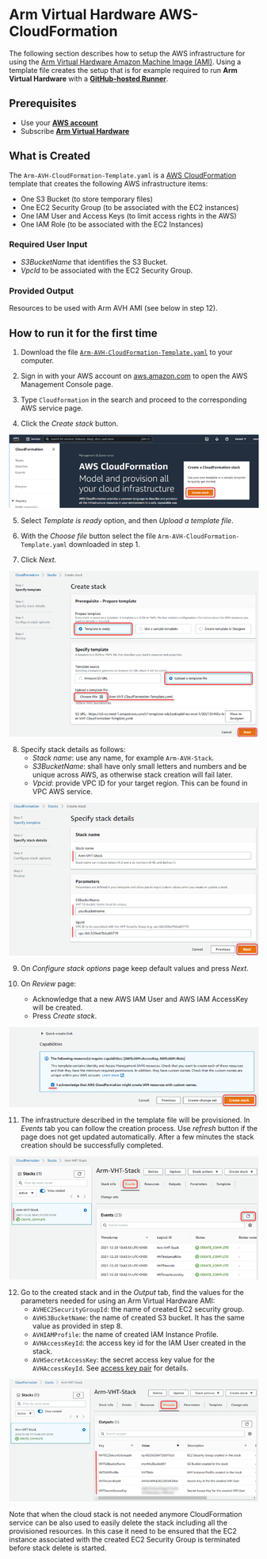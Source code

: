 # Arm Virtual Hardware AWS-CloudFormation

The following section describes how to setup the AWS infrastructure for using the [Arm Virtual Hardware Amazon Machine Image (AMI)](https://arm-software.github.io/AVH/main/infrastructure/html/index.html#AWS).
Using a template file creates the setup that is for example required to run **Arm Virtual Hardware**  with a [**GitHub-hosted Runner**](https://arm-software.github.io/AVH/main/infrastructure/html/run_ami_github.html#GitHub_hosted).

## Prerequisites
* Use your [**AWS account**](https://aws.amazon.com/premiumsupport/knowledge-center/create-and-activate-aws-account/)
* Subscribe  [**Arm Virtual Hardware**](https://arm-software.github.io/AVH/main/infrastructure/html/index.html#Subscribe)

## What is Created
The `Arm-AVH-CloudFormation-Template.yaml` is a [AWS CloudFormation](https://docs.aws.amazon.com/cloudformation/index.html) template that creates the following AWS infrastructure items:
* One S3 Bucket (to store temporary files)
* One EC2 Security Group (to be associated with the EC2 instances)
* One IAM User and Access Keys (to limit access rights in the AWS)
* One IAM Role (to be associated with the EC2 Instances)

### Required User Input
* _S3BucketName_ that identifies the S3 Bucket.
* _VpcId_ to be associated with the EC2 Security Group.

### Provided Output
Resources to be used with Arm AVH AMI (see below in step 12).

## How to run it for the first time
1. Download the file [`Arm-AVH-CloudFormation-Template.yaml`](./Arm-AVH-CloudFormation-Template.yaml) to your computer.

2. Sign in with your AWS account on [aws.amazon.com](https://aws.amazon.com/) to open the AWS Management Console page.

3. Type `Cloudformation` in the search and proceed to the corresponding AWS service page.

4. Click the _Create stack_ button.

<img src=".images/vht_cloudformation_main.png">

5. Select _Template is ready_ option, and then _Upload a template file_.

6. With the _Choose file_ button select the file `Arm-AVH-CloudFormation-Template.yaml` downloaded in step 1.

7. Click _Next_.

<img src=".images/vht_cloudformation_create_stack.png">

8. Specify stack details as follows:
    - _Stack name_: use any name, for example `Arm-AVH-Stack`.
    - _S3BucketName_: shall have only small letters and numbers and be unique across AWS, as otherwise stack creation will fail later.
    - _Vpcid_: provide VPC ID for your target region. This can be found in VPC AWS service.

<img src=".images/vht_cloudformation_stack_details.png">

9. On _Configure stack options_ page keep default values and press _Next_.

10. On _Review_ page:
    - Acknowledge that a new AWS IAM User and AWS IAM AccessKey will be created.
    - Press _Create stack_.

<img src=".images/vht_cloudformation_ack.png">

11. The infrastructure described in the template file will be provisioned. In _Events_ tab you can follow the creation process. Use _refresh_ button if the page does not get updated automatically. After a few minutes the stack creation should be successfully completed.

<img src=".images/vht_cloudformation_stack_completed.png">

12. Go to the created stack and in the _Output_ tab, find the values for the parameters needed for using an Arm Virtual Hardware AMI:
    - `AVHEC2SecurityGroupId`: the name of created EC2 security group.
    - `AVHS3BucketName`: the name of created S3 bucket. It has the same value as provided in step 8.
    - `AVHIAMProfile`: the name of created IAM Instance Profile.
    - `AVHAccessKeyId`: the access key id for the IAM User created in the stack.
    - `AVHSecretAccessKey`: the secret access key value for the `AVHAccessKeyId`. See [access key pair](https://docs.aws.amazon.com/IAM/latest/UserGuide/id_credentials_access-keys.html) for details.

<img src=".images/vht_cloudformation_output.png">

Note that when the cloud stack is not needed anymore CloudFormation service can be also used to easily delete the stack including all the provisioned resources. In this case it need to be ensured that the EC2 instance associated with the created EC2 Security Group is terminated before stack delete is started.
